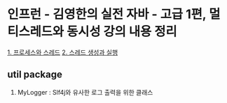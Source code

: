 # 인프런 - 김영한의 실전 자바 - 고급 1편, 멀티스레드와 동시성 강의 내용 정리


[1. 프로세스와 스레드](./src/main/java/chapter01/readme.md)
[2. 스레드 생성과 실행](./src/main/java/chapter02/readme.md)




## util package
1. MyLogger : Slf4j와 유사한 로그 출력을 위한 클래스 
